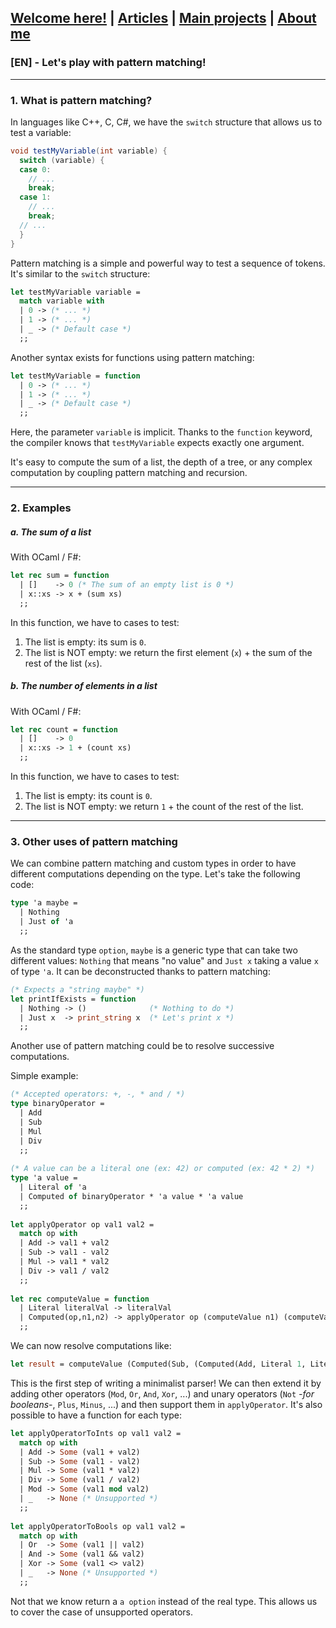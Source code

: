 ## [Welcome here!](https://vpenando.github.io) | [Articles](https://vpenando.github.io/articles.html) | [Main projects](https://vpenando.github.io/projects.html) | [About me](https://vpenando.github.io/about.html)

### [EN] - Let's play with pattern matching!

---

### 1. What is pattern matching?
In languages like C++, C, C#, we have the `switch` structure that allows us to test a variable:
```cs
void testMyVariable(int variable) {
  switch (variable) {
  case 0:
    // ...
    break;
  case 1:
    // ...
    break;
  // ...
  }
}
```

Pattern matching is a simple and powerful way to test a sequence of tokens. It's similar to the `switch` structure:
```ml
let testMyVariable variable =
  match variable with
  | 0 -> (* ... *)
  | 1 -> (* ... *)
  | _ -> (* Default case *)
  ;;
```
Another syntax exists for functions using pattern matching:
```ml
let testMyVariable = function
  | 0 -> (* ... *)
  | 1 -> (* ... *)
  | _ -> (* Default case *)
  ;;
```
Here, the parameter `variable` is implicit. Thanks to the `function` keyword, the compiler knows that `testMyVariable` expects exactly one argument.

It's easy to compute the sum of a list, the depth of a tree, or any complex computation by coupling pattern matching and recursion.

---

### 2. Examples
##### a. The sum of a list
With OCaml / F#:
```ml
let rec sum = function
  | []    -> 0 (* The sum of an empty list is 0 *)
  | x::xs -> x + (sum xs)
  ;;
```
In this function, we have to cases to test:
1. The list is empty: its sum is `0`.
2. The list is NOT empty: we return the first element (`x`) + the sum of the rest of the list (`xs`).

##### b. The number of elements in a list
With OCaml / F#:
```ml
let rec count = function
  | []    -> 0
  | x::xs -> 1 + (count xs)
  ;;
```
In this function, we have to cases to test:
1. The list is empty: its count is `0`.
2. The list is NOT empty: we return `1` + the count of the rest of the list.

---

### 3. Other uses of pattern matching
We can combine pattern matching and custom types in order to have different computations depending on the type.
Let's take the following code:
```ml
type 'a maybe =
  | Nothing
  | Just of 'a
  ;;
```
As the standard type `option`, `maybe` is a generic type that can take two different values: `Nothing` that means "no value" and `Just x` taking a value `x` of type `'a`. It can be deconstructed thanks to pattern matching:
```ml
(* Expects a "string maybe" *)
let printIfExists = function
  | Nothing -> ()              (* Nothing to do *)
  | Just x  -> print_string x  (* Let's print x *)
  ;;
```
Another use of pattern matching could be to resolve successive computations.

Simple example:
```ml
(* Accepted operators: +, -, * and / *)
type binaryOperator =
  | Add
  | Sub
  | Mul
  | Div
  ;;
  
(* A value can be a literal one (ex: 42) or computed (ex: 42 * 2) *)
type 'a value =
  | Literal of 'a
  | Computed of binaryOperator * 'a value * 'a value
  ;;
  
let applyOperator op val1 val2 =
  match op with
  | Add -> val1 + val2
  | Sub -> val1 - val2
  | Mul -> val1 * val2
  | Div -> val1 / val2
  ;;
  
let rec computeValue = function
  | Literal literalVal -> literalVal
  | Computed(op,n1,n2) -> applyOperator op (computeValue n1) (computeValue n2)
  ;;
```
We can now resolve computations like:
```ml
let result = computeValue (Computed(Sub, (Computed(Add, Literal 1, Literal 2)), Literal 2));;
```
This is the first step of writing a minimalist parser! We can then extend it by adding other operators (`Mod`, `Or`, `And`, `Xor`, ...) and unary operators (`Not` *-for booleans-*, `Plus`, `Minus`, ...) and then support them in `applyOperator`. It's also possible to have a function for each type:
```ml
let applyOperatorToInts op val1 val2 =
  match op with
  | Add -> Some (val1 + val2)
  | Sub -> Some (val1 - val2)
  | Mul -> Some (val1 * val2)
  | Div -> Some (val1 / val2)
  | Mod -> Some (val1 mod val2)
  | _   -> None (* Unsupported *)
  ;;
  
let applyOperatorToBools op val1 val2 =
  match op with
  | Or  -> Some (val1 || val2)
  | And -> Some (val1 && val2)
  | Xor -> Some (val1 <> val2)
  | _   -> None (* Unsupported *)
  ;;
```
Not that we know return a `a option` instead of the real type. This allows us to cover the case of unsupported operators.
